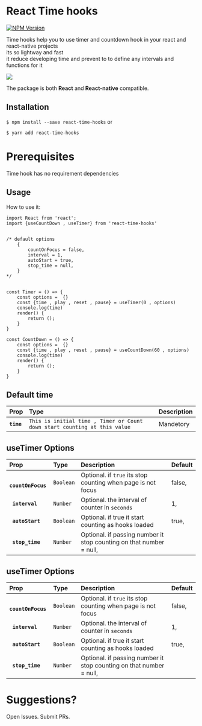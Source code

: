 # React Time hooks
[![NPM Version](https://img.shields.io/npm/v/react-native-jalaali-date-picker.svg?style=flat)](https://www.npmjs.com/package/react-time-hooks)
<!-- [![Build Status](https://travis-ci.org/rghorbani/react-native-persian-calendar-picker.svg?branch=master)](https://travis-ci.org/rghorbani/react-native-persian-calendar-picker) -->


Time hooks help you to use timer and countdown hook in your react and react-native projects 
<br>
its so lightway and fast 
<br>
it reduce developing time and prevent to to define any intervals and functions for it 

<kbd>
<img src="https://github.com/Amirnajafi/react-native-persian-date-picker/blob/master/demo/demo.gif?raw=true">
</kbd>

The package is both **React** and **React-native** compatible.

## Installation
`$ npm install --save react-time-hooks`
or 

`$ yarn add react-time-hooks`
# Prerequisites
Time hook has no requirement dependencies
## Usage

How to use it:
``` 
import React from 'react';
import {useCountDown , useTimer} from 'react-time-hooks'


/* default options 
    {
        countOnFocus = false,
        interval = 1,
        autoStart = true,
        stop_time = null,
    }
*/ 


const Timer = () => {
    const options =  {} 
    const {time , play , reset , pause} = useTimer(0 , options)
    console.log(time)
    render() {
        return ();
    }
}

const CountDown = () => {
    const options =  {} 
    const {time , play , reset , pause} = useCountDown(60 , options)
    console.log(time)
    render() {
        return ();
    }
}

```

## Default time
| Prop | Type | Description |
:------------ |:---------------| :-----|
| **`time`** | `This is initial time , Timer or Count down start counting at this value` | Mandetory|

## useTimer Options
| Prop | Type | Description | Default
:------------ |:---------------| :-----| :-----|
| **` countOnFocus`** | `Boolean` | Optional. if `true` its stop counting when page is not focus | false,
| **` interval`** | `Number` | Optional. the interval of counter in `seconds` | 1,
| **` autoStart`** | `Boolean` | Optional. if true it start counting as hooks loaded | true,
| **` stop_time`** |  `Number` | Optional. if passing number it stop counting on that number = null,

## useTimer Options
| Prop | Type | Description | Default
:------------ |:---------------| :-----| :-----|
| **` countOnFocus`** | `Boolean` | Optional. if `true` its stop counting when page is not focus | false,
| **` interval`** | `Number` | Optional. the interval of counter in `seconds` | 1,
| **` autoStart`** | `Boolean` | Optional. if true it start counting as hooks loaded | true,
| **` stop_time`** |  `Number` | Optional. if passing number it stop counting on that number = null,


# Suggestions?

Open Issues. Submit PRs.
